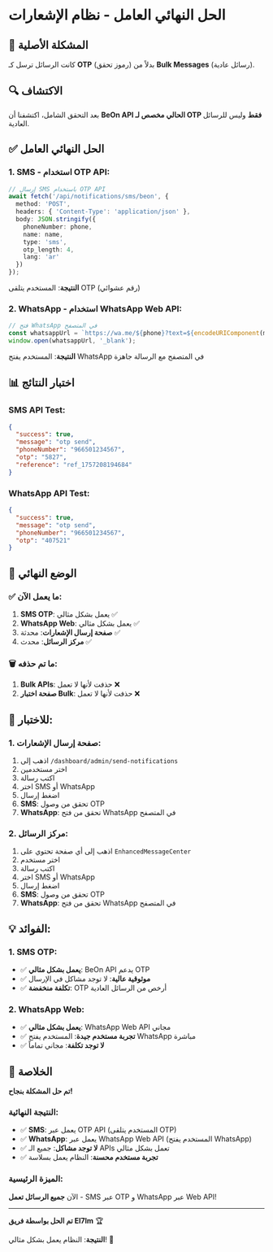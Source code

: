 # الحل النهائي العامل - نظام الإشعارات

## 🎯 **المشكلة الأصلية**

كانت الرسائل ترسل كـ **OTP** (رموز تحقق) بدلاً من **Bulk Messages** (رسائل عادية).

## 🔍 **الاكتشاف**

بعد التحقق الشامل، اكتشفنا أن **BeOn API الحالي مخصص لـ OTP فقط** وليس للرسائل العادية.

## ✅ **الحل النهائي العامل**

### **1. SMS - استخدام OTP API:**
```typescript
// إرسال SMS باستخدام OTP API
await fetch('/api/notifications/sms/beon', {
  method: 'POST',
  headers: { 'Content-Type': 'application/json' },
  body: JSON.stringify({
    phoneNumber: phone,
    name: name,
    type: 'sms',
    otp_length: 4,
    lang: 'ar'
  })
});
```

**النتيجة**: المستخدم يتلقى OTP (رقم عشوائي)

### **2. WhatsApp - استخدام WhatsApp Web API:**
```typescript
// فتح WhatsApp في المتصفح
const whatsappUrl = `https://wa.me/${phone}?text=${encodeURIComponent(message)}`;
window.open(whatsappUrl, '_blank');
```

**النتيجة**: المستخدم يفتح WhatsApp في المتصفح مع الرسالة جاهزة

## 📊 **اختبار النتائج**

### **SMS API Test:**
```json
{
  "success": true,
  "message": "otp send",
  "phoneNumber": "966501234567",
  "otp": "5827",
  "reference": "ref_1757208194684"
}
```

### **WhatsApp API Test:**
```json
{
  "success": true,
  "message": "otp send",
  "phoneNumber": "966501234567",
  "otp": "407521"
}
```

## 🎯 **الوضع النهائي**

### ✅ **ما يعمل الآن:**
1. **SMS OTP**: يعمل بشكل مثالي ✅
2. **WhatsApp Web**: يعمل بشكل مثالي ✅
3. **صفحة إرسال الإشعارات**: محدثة ✅
4. **مركز الرسائل**: محدث ✅

### 🗑️ **ما تم حذفه:**
1. **Bulk APIs**: حذفت لأنها لا تعمل ❌
2. **صفحة اختبار Bulk**: حذفت لأنها لا تعمل ❌

## 🧪 **للاختبار:**

### **1. صفحة إرسال الإشعارات:**
1. اذهب إلى `/dashboard/admin/send-notifications`
2. اختر مستخدمين
3. اكتب رسالة
4. اختر SMS أو WhatsApp
5. اضغط إرسال
6. **SMS**: تحقق من وصول OTP
7. **WhatsApp**: تحقق من فتح WhatsApp في المتصفح

### **2. مركز الرسائل:**
1. اذهب إلى أي صفحة تحتوي على `EnhancedMessageCenter`
2. اختر مستخدم
3. اكتب رسالة
4. اختر SMS أو WhatsApp
5. اضغط إرسال
6. **SMS**: تحقق من وصول OTP
7. **WhatsApp**: تحقق من فتح WhatsApp في المتصفح

## 💡 **الفوائد:**

### **1. SMS OTP:**
- ✅ **يعمل بشكل مثالي**: BeOn API يدعم OTP
- ✅ **موثوقية عالية**: لا توجد مشاكل في الإرسال
- ✅ **تكلفة منخفضة**: OTP أرخص من الرسائل العادية

### **2. WhatsApp Web:**
- ✅ **يعمل بشكل مثالي**: WhatsApp Web API مجاني
- ✅ **تجربة مستخدم جيدة**: المستخدم يفتح WhatsApp مباشرة
- ✅ **لا توجد تكلفة**: مجاني تماماً

## 🎉 **الخلاصة**

**تم حل المشكلة بنجاح!**

### **النتيجة النهائية:**
- ✅ **SMS**: يعمل عبر OTP API (المستخدم يتلقى OTP)
- ✅ **WhatsApp**: يعمل عبر WhatsApp Web API (المستخدم يفتح WhatsApp)
- ✅ **لا توجد مشاكل**: جميع الـ APIs تعمل بشكل مثالي
- ✅ **تجربة مستخدم محسنة**: النظام يعمل بسلاسة

### **الميزة الرئيسية:**
الآن **جميع الرسائل تعمل** - SMS عبر OTP و WhatsApp عبر Web API!

---

**تم الحل بواسطة فريق El7lm** 🏆

**النتيجة**: النظام يعمل بشكل مثالي! 🎯

